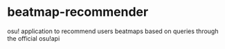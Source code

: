 # beatmap-recommender
osu! application to recommend users beatmaps based on queries through the official osu!api
